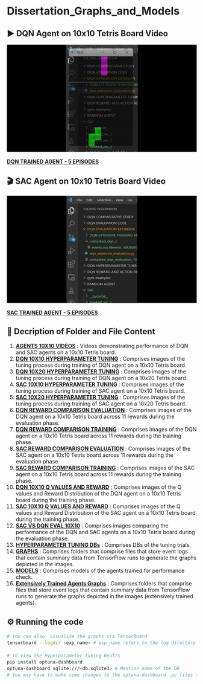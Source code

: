 # Dissertation_Graphs_and_Models

## ▶️ DQN Agent on 10x10 Tetris Board Video

![](https://github.com/Sonali2824/Dissertation_Graphs_and_Models/blob/main/AGENTS%2010X10%20VIDEOS/DQN.gif)

<a href="https://www.youtube.com/watch?v=r6K-gYsgYxY"> <b>DQN TRAINED AGENT - 5 EPISODES</b></a>

## 🎬 SAC Agent on 10x10 Tetris Board Video

![](https://github.com/Sonali2824/Dissertation_Graphs_and_Models/blob/main/AGENTS%2010X10%20VIDEOS/SAC.gif)

<a href="https://www.youtube.com/watch?v=PBSAYjzWNO8"> <b>SAC TRAINED AGENT - 5 EPISODES</b></a>

## 📁 Decription of Folder and File Content

1. <a href="https://github.com/Sonali2824/Dissertation_Graphs_and_Models/tree/main/AGENTS%2010X10%20VIDEOS"> <b>AGENTS 10X10 VIDEOS</b></a>
: Videos demonstrating performance of DQN and SAC agents on a 10x10 Tetris board.
2. <a href="https://github.com/Sonali2824/Dissertation_Graphs_and_Models/tree/main/DQN%2010X10%20HYPERPARAMETER%20TUNING"> <b>DQN 10X10 HYPERPARAMETER TUNING</b></a>
: Comprises images of the tuning process during training of DQN agent on a 10x10 Tetris board.
3. <a href="https://github.com/Sonali2824/Dissertation_Graphs_and_Models/tree/main/DQN%2010X20%20HYPERPARAMETER%20TUNING"> <b>DQN 10X20 HYPERPARAMETER TUNING</b></a>
: Comprises images of the tuning process during training of DQN agent on a 10x20 Tetris board.
4. <a href="https://github.com/Sonali2824/Dissertation_Graphs_and_Models/tree/main/SAC%2010X10%20HYPERPARAMETER%20TUNING"> <b>SAC 10X10 HYPERPARAMETER TUNING</b></a>
: Comprises images of the tuning process during training of SAC agent on a 10x10 Tetris board.
5. <a href="https://github.com/Sonali2824/Dissertation_Graphs_and_Models/tree/main/SAC%2010X20%20HYPERPARAMETER%20TUNING"> <b>SAC 10X20 HYPERPARAMETER TUNING</b></a>
: Comprises images of the tuning process during training of SAC agent on a 10x20 Tetris board.
6. <a href="https://github.com/Sonali2824/Dissertation_Graphs_and_Models/tree/main/DQN%20REWARD%20COMPARISON%20EVALUATION"> <b>DQN REWARD COMPARISON EVALUATION</b></a>
: Comprises images of the DQN agent on a 10x10 Tetris board across 11 rewards during the evaluation phase.
7. <a href="https://github.com/Sonali2824/Dissertation_Graphs_and_Models/tree/main/DQN%20REWARD%20COMPARISON%20TRAINING"> <b>DQN REWARD COMPARISON TRAINING</b></a>
: Comprises images of the DQN agent on a 10x10 Tetris board across 11 rewards during the training phase.
8. <a href="https://github.com/Sonali2824/Dissertation_Graphs_and_Models/tree/main/SAC%20REWARD%20COMPARISON%20EVALUATION"> <b>SAC REWARD COMPARISON EVALUATION</b></a>
: Comprises images of the SAC agent on a 10x10 Tetris board across 11 rewards during the evaluation phase.
9. <a href="https://github.com/Sonali2824/Dissertation_Graphs_and_Models/tree/main/SAC%20REWARD%20COMPARISON%20TRAINING"> <b>SAC REWARD COMPARISON TRAINING</b></a>
: Comprises images of the SAC agent on a 10x10 Tetris board across 11 rewards during the training phase.
10. <a href="https://github.com/Sonali2824/Dissertation_Graphs_and_Models/tree/main/DQN%2010X10%20Q%20VALUES%20AND%20REWARD"> <b>DQN 10X10 Q VALUES AND REWARD</b></a>
: Comprises images of the Q values and Reward Distribution of the DQN agent on a 10x10 Tetris board during the training phase.
11. <a href="https://github.com/Sonali2824/Dissertation_Graphs_and_Models/tree/main/SAC%2010X10%20Q%20VALUES%20AND%20REWARD"> <b>SAC 10X10 Q VALUES AND REWARD</b></a>
: Comprises images of the Q values and Reward Distribution of the SAC agent on a 10x10 Tetris board during the training phase.
12. <a href="https://github.com/Sonali2824/Dissertation_Graphs_and_Models/tree/main/SAC%20VS%20DQN%20EVAL%2010X10"> <b>SAC VS DQN EVAL 10X10</b></a>
: Comprises images comparing the performance of the DQN and SAC agents on a 10x10 Tetris board during the evaluation phase.
13. <a href="https://github.com/Sonali2824/Dissertation_Graphs_and_Models/tree/main/HYPERPARAMETER%20TUNING%20DBs"> <b>HYPERPARAMETER TUNING DBs</b></a>
: Comprises DBs of the tuning trials.
14. <a href="https://github.com/Sonali2824/Dissertation_Graphs_and_Models/tree/main/GRAPHS"> <b>GRAPHS</b></a>
: Comprises folders that comprise files that store event logs that contain summary data from TensorFlow runs to generate the graphs depicted in the images.
15. <a href="https://github.com/Sonali2824/Dissertation_Graphs_and_Models/tree/main/MODELS"> <b>MODELS</b></a>
: Comprises models of the agents trained for performance check.
16. <a href="https://drive.google.com/file/d/1ZECJwro9ixO0HhLoq07aHErYatjKKY-i/view?usp=sharing"> <b>Extensively Trained Agents Graphs</b></a>
: Comprises  folders that comprise files that store event logs that contain summary data from TensorFlow runs to generate the graphs depicted in the images (extensively trained agents).

## ⚙️ Running the code

```sh
# You can also  visualise the graphs via TensorBoard
tensorboard --logdir <exp_name> # exp_name refers to the log directory

# To view the Hyperparameter Tuning Reults
pip install optuna-dashboard
optuna-dashboard sqlite:///<db.sqlite3> # Mention name of the DB
# You may have to make some changes to the optuna-dashboard .py files to print "list" values on the webpage
```

